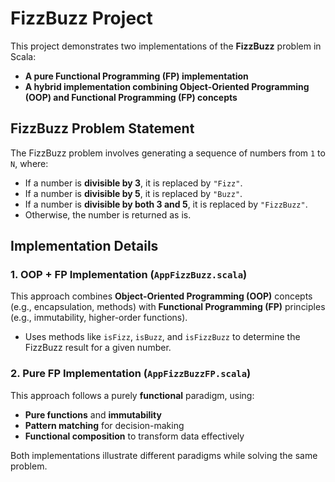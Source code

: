 # FizzBuzz Project

This project demonstrates two implementations of the **FizzBuzz** problem in Scala:

- **A pure Functional Programming (FP) implementation**
- **A hybrid implementation combining Object-Oriented Programming (OOP) and Functional Programming (FP) concepts**

## **FizzBuzz Problem Statement**

The FizzBuzz problem involves generating a sequence of numbers from `1` to `N`, where:

- If a number is **divisible by 3**, it is replaced by `"Fizz"`.
- If a number is **divisible by 5**, it is replaced by `"Buzz"`.
- If a number is **divisible by both 3 and 5**, it is replaced by `"FizzBuzz"`.
- Otherwise, the number is returned as is.

## **Implementation Details**

### **1. OOP + FP Implementation (`AppFizzBuzz.scala`)**
This approach combines **Object-Oriented Programming (OOP)** concepts (e.g., encapsulation, methods) with **Functional Programming (FP)** principles (e.g., immutability, higher-order functions).

- Uses methods like `isFizz`, `isBuzz`, and `isFizzBuzz` to determine the FizzBuzz result for a given number.

### **2. Pure FP Implementation (`AppFizzBuzzFP.scala`)**
This approach follows a purely **functional** paradigm, using:

- **Pure functions** and **immutability**
- **Pattern matching** for decision-making
- **Functional composition** to transform data effectively

Both implementations illustrate different paradigms while solving the same problem. 

